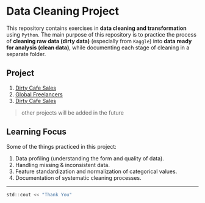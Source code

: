 # Data Cleaning Project

This repository contains exercises in **data cleaning and transformation** using `Python`. The main purpose of this repository is to practice the process of **cleaning raw data (dirty data)** (especially from `Kaggle`) into **data ready for analysis (clean data)**, while documenting each stage of cleaning in a separate folder.

## Project

1. [Dirty Cafe Sales](https://github.com/ddedida/data-cleaning/tree/main/dirty_cafe_sales)
2. [Global Freelancers](https://github.com/ddedida/data-cleaning/tree/main/global_freelancers)
3. [Dirty Cafe Sales](https://github.com/ddedida/data-cleaning/tree/main/dirty_cafe_sales)

> other projects will be added in the future

## Learning Focus

Some of the things practiced in this project:

1. Data profiling (understanding the form and quality of data).
2. Handling missing & inconsistent data.
3. Feature standardization and normalization of categorical values.
4. Documentation of systematic cleaning processes.

---

```c
std::cout << "Thank You"
```
